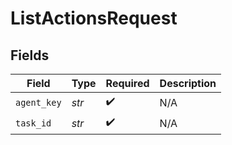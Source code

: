 # ListActionsRequest


## Fields

| Field              | Type               | Required           | Description        |
| ------------------ | ------------------ | ------------------ | ------------------ |
| `agent_key`        | *str*              | :heavy_check_mark: | N/A                |
| `task_id`          | *str*              | :heavy_check_mark: | N/A                |